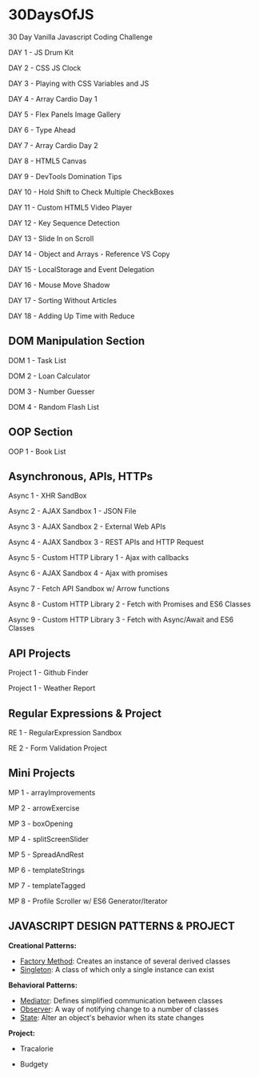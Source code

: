 # 30DaysOfJS

30 Day Vanilla Javascript Coding Challenge

DAY 1 - JS Drum Kit

DAY 2 - CSS JS Clock

DAY 3 - Playing with CSS Variables and JS

DAY 4 - Array Cardio Day 1

DAY 5 - Flex Panels Image Gallery

DAY 6 - Type Ahead

DAY 7 - Array Cardio Day 2

DAY 8 - HTML5 Canvas

DAY 9 - DevTools Domination Tips

DAY 10 - Hold Shift to Check Multiple CheckBoxes

DAY 11 - Custom HTML5 Video Player

DAY 12 - Key Sequence Detection

DAY 13 - Slide In on Scroll

DAY 14 - Object and Arrays - Reference VS Copy

DAY 15 - LocalStorage and Event Delegation

DAY 16 - Mouse Move Shadow

DAY 17 - Sorting Without Articles

DAY 18 - Adding Up Time with Reduce

## DOM Manipulation Section

DOM 1 - Task List

DOM 2 - Loan Calculator

DOM 3 - Number Guesser

DOM 4 - Random Flash List

## OOP Section

OOP 1 - Book List

## Asynchronous, APIs, HTTPs

Async 1 - XHR SandBox

Async 2 - AJAX Sandbox 1 - JSON File

Async 3 - AJAX Sandbox 2 - External Web APIs

Async 4 - AJAX Sandbox 3 - REST APIs and HTTP Request

Async 5 - Custom HTTP Library 1  - Ajax with callbacks

Async 6 - AJAX Sandbox 4 - Ajax with promises

Async 7 - Fetch API Sandbox w/ Arrow functions

Async 8 - Custom HTTP Library 2 - Fetch with Promises and ES6 Classes

Async 9 - Custom HTTP Library 3 - Fetch with Async/Await and ES6 Classes

## API Projects

Project 1 - Github Finder

Project 1 - Weather Report

## Regular Expressions & Project

RE 1 - RegularExpression Sandbox

RE 2 - Form Validation Project

## Mini Projects

MP 1 - arrayImprovements

MP 2 - arrowExercise

MP 3 - boxOpening

MP 4 - splitScreenSlider

MP 5 - SpreadAndRest

MP 6 - templateStrings

MP 7 - templateTagged

MP 8 - Profile Scroller w/ ES6 Generator/Iterator

## JAVASCRIPT DESIGN PATTERNS & PROJECT

**Creational Patterns:**

- [Factory Method](http://www.dofactory.com/javascript/factory-method-design-pattern): Creates an instance of several derived classes
- [Singleton](http://www.dofactory.com/javascript/singleton-design-pattern): A class of which only a single instance can exist

**Behavioral Patterns:**

- [Mediator](http://www.dofactory.com/javascript/mediator-design-pattern): Defines simplified communication between classes
- [Observer](http://www.dofactory.com/javascript/observer-design-pattern): A way of notifying change to a number of classes
- [State](http://www.dofactory.com/javascript/state-design-pattern): Alter an object's behavior when its state changes

**Project:**

- Tracalorie

- Budgety